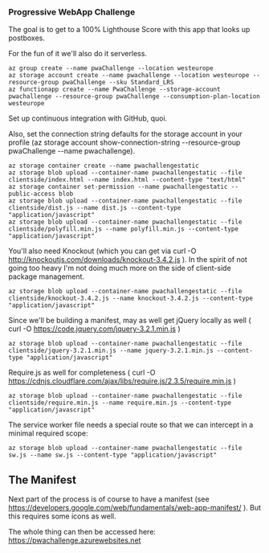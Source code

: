 ### Progressive WebApp Challenge
The goal is to get to a 100% Lighthouse Score with this app that looks up postboxes.

For the fun of it we'll also do it serverless.

	az group create --name pwaChallenge --location westeurope
	az storage account create --name pwachallenge --location westeurope --resource-group pwaChallenge --sku Standard_LRS
	az functionapp create --name PwaChallenge --storage-account pwachallenge --resource-group pwaChallenge --consumption-plan-location westeurope

Set up continuous integration with GitHub, quoi.

Also, set the connection string defaults for the storage account in your profile (az storage account show-connection-string --resource-group pwaChallenge --name pwachallenge).

	az storage container create --name pwachallengestatic
	az storage blob upload --container-name pwachallengestatic --file clientside/index.html --name index.html --content-type "text/html"
	az storage container set-permission --name pwachallengestatic --public-access blob
	az storage blob upload --container-name pwachallengestatic --file clientside/dist.js --name dist.js --content-type "application/javascript"
	az storage blob upload --container-name pwachallengestatic --file clientside/polyfill.min.js --name polyfill.min.js --content-type "application/javascript"

You'll also need Knockout (which you can get via curl -O http://knockoutjs.com/downloads/knockout-3.4.2.js ). In the spirit of not going too heavy I'm not doing much more on the side of client-side package management.

	az storage blob upload --container-name pwachallengestatic --file clientside/knockout-3.4.2.js --name knockout-3.4.2.js --content-type "application/javascript"

Since we'll be building a manifest, may as well get jQuery locally as well ( curl -O https://code.jquery.com/jquery-3.2.1.min.js )

	az storage blob upload --container-name pwachallengestatic --file clientside/jquery-3.2.1.min.js --name jquery-3.2.1.min.js --content-type "application/javascript"

Require.js as well for completeness ( curl -O https://cdnjs.cloudflare.com/ajax/libs/require.js/2.3.5/require.min.js )

	az storage blob upload --container-name pwachallengestatic --file clientside/require.min.js --name require.min.js --content-type "application/javascript"

The service worker file needs a special route so that we can intercept in a minimal required scope:

	az storage blob upload --container-name pwachallengestatic --file sw.js --name sw.js --content-type "application/javascript"

## The Manifest
Next part of the process is of course to have a manifest (see https://developers.google.com/web/fundamentals/web-app-manifest/ ). But this requires some icons as well.

The whole thing can then be accessed here: https://pwachallenge.azurewebsites.net
